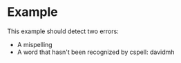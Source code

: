 # Example

This example should detect two errors:

- A mispelling
- A word that hasn't been recognized by cspell: davidmh
